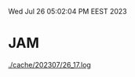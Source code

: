 Wed Jul 26 05:02:04 PM EEST 2023
# JAM
<a href='./cache/202307/26_17.log'>./cache/202307/26_17.log</a>
